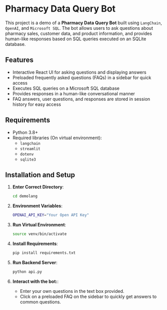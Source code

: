 # Pharmacy Data Query Bot

This project is a demo of a **Pharmacy Data Query Bot** built using `LangChain`, `OpenAI`, and `Microsoft SQL`. The bot allows users to ask questions about pharmacy sales, customer data, and product information, and provides human-like responses based on SQL queries executed on an SQLite database.

## Features

- Interactive React UI for asking questions and displaying answers
- Preloaded frequently asked questions (FAQs) in a sidebar for quick access
- Executes SQL queries on a Microsoft SQL database
- Provides responses in a human-like conversational manner
- FAQ answers, user questions, and responses are stored in session history for easy access

## Requirements

- Python 3.8+
- Required libraries (On virtual environment):
  - `langchain`
  - `streamlit`
  - `dotenv`
  - `sqlite3`

## Installation and Setup

1. **Enter Correct Directory**:

   ```bash
   cd demolang

   ```

2. **Environment Variables**:

   ```bash
   OPENAI_API_KEY="Your Open API Key"

   ```

3. **Run Virtual Environment**:

   ```bash
   source venv/bin/activate

   ```

4. **Install Requirements**:

   ```bash
   pip install requirements.txt

   ```

5. **Run Backend Server**:

   ```bash
   python api.py

   ```

6. **Interact with the bot:**:
   - Enter your own questions in the text box provided.
   - Click on a preloaded FAQ on the sidebar to quickly get answers to common questions.
